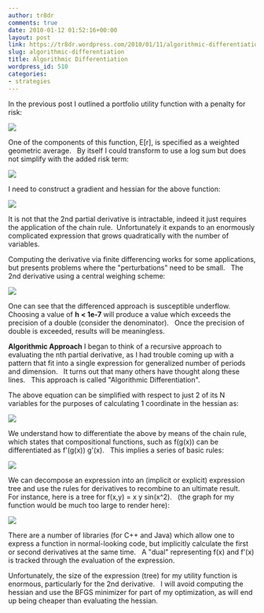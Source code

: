 ```yaml
---
author: tr8dr
comments: true
date: 2010-01-12 01:52:16+00:00
layout: post
link: https://tr8dr.wordpress.com/2010/01/11/algorithmic-differentiation/
slug: algorithmic-differentiation
title: Algorithmic Differentiation
wordpress_id: 510
categories:
- strategies
---
```


In the previous post I outlined a portfolio utility function with a penalty for risk:


[![](http://tr8dr.files.wordpress.com/2010/01/utility.png)](http://tr8dr.files.wordpress.com/2010/01/utility.png)


[](http://tr8dr.files.wordpress.com/2010/01/utility.png)One of the components of this function, E[r], is specified as a weighted geometric average.   By itself I could transform to use a log sum but does not simplify with the added risk term:


[![](http://tr8dr.files.wordpress.com/2010/01/geometric.png)](http://tr8dr.files.wordpress.com/2010/01/geometric.png)


[](http://tr8dr.files.wordpress.com/2010/01/geometric.png)I need to construct a gradient and hessian for the above function:


[![](http://tr8dr.files.wordpress.com/2010/01/derivs.png)](http://tr8dr.files.wordpress.com/2010/01/derivs.png)


[](http://tr8dr.files.wordpress.com/2010/01/derivs.png)It is not that the 2nd partial derivative is intractable, indeed it just requires the application of the chain rule.  Unfortunately it expands to an enormously complicated expression that grows quadratically with the number of variables.

Computing the derivative via finite differencing works for some applications, but presents problems where the "perturbations" need to be small.   The 2nd derivative using a central weighing scheme:


[![](http://tr8dr.files.wordpress.com/2010/01/central.png)](http://tr8dr.files.wordpress.com/2010/01/central.png)





[](http://tr8dr.files.wordpress.com/2010/01/screen-shot-2010-01-12-at-6-12-25-pm.png)One can see that the differenced approach is susceptible underflow.   Choosing a value of **h** **< 1e-7** will produce a value which exceeds the precision of a double (consider the denominator).   Once the precision of double is exceeded, results will be meaningless.



**Algorithmic Approach**
I began to think of a recursive approach to evaluating the nth partial derivative, as I had trouble coming up with a pattern that fit into a single expression for generalized number of periods and dimension.   It turns out that many others have thought along these lines.   This approach is called "Algorithmic Differentiation".

The above equation can be simplified with respect to just 2 of its N variables for the purposes of calculating 1 coordinate in the hessian as:


[![](http://tr8dr.files.wordpress.com/2010/01/reexpression.png)](http://tr8dr.files.wordpress.com/2010/01/reexpression.png)


We understand how to differentiate the above by means of the chain rule, which states that compositional functions, such as f(g(x)) can be differentiated as f'(g(x)) g'(x).   This implies a series of basic rules:


[![](http://tr8dr.files.wordpress.com/2010/01/rules.png)](http://tr8dr.files.wordpress.com/2010/01/rules.png)


We can decompose an expression into an (implicit or explicit) expression tree and use the rules for derivatives to recombine to an ultimate result.   For instance, here is a tree for f(x,y) = x y sin(x^2).   (the graph for my function would be much too large to render here):

[![](http://tr8dr.files.wordpress.com/2010/01/tree.png)](http://tr8dr.files.wordpress.com/2010/01/tree.png)

[](http://tr8dr.files.wordpress.com/2010/01/tree.png)There are a number of libraries (for C++ and Java) which allow one to express a function in normal-looking code, but implicitly calculate the first or second derivatives at the same time.   A "dual" representing f(x) and f'(x) is tracked through the evaluation of the expression.

Unfortunately, the size of the expression (tree) for my utility function is enormous, particularly for the 2nd derivative.   I will avoid computing the hessian and use the BFGS minimizer for part of my optimization, as will end up being cheaper than evaluating the hessian.

